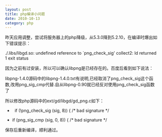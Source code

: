 ```yaml
---
layout: post
title: php编译小问题
date: 2010-10-13
category: php
---
```


昨天应用调整，尝试将服务器上的php降级，从5.3.0降到5.2.10，在编译时爆出如下错误提示：

./.libs/libgd.so: undefined reference to `png_check_sig'
collect2: ld returned 1 exit status

因为之前有过安装，所以可以确认libpng是已经存在的。百度后看到如下说法：

libpng-1.4.0源码中的libpng-1.4.0.txt有说明,已经取消了png_check_sig这个函数,改用png_sig_cmp代替.自从libpng-0.90就已经反对使用png_check_sig函数了

所以修改php源码中的ext/gd/libgd/gd_png.c如下：

-   if (!png_check_sig (sig, 8)) { /* bad signature */
+ if (png_sig_cmp (sig, 0, 8)) { /* bad signature */

保存后重新编译，顺利通过。
